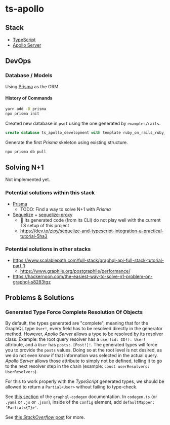 # ts-apollo

## Stack

- [TypeScript](https://www.typescriptlang.org/)
- [Apollo Server](https://www.apollographql.com/docs/apollo-server)

## DevOps

### Database / Models

Using [Prisma](https://www.prisma.io/docs/getting-started) as the ORM.

#### History of Commands

```bash
yarn add -D prisma
npx prisma init
```

Created new database in `psql` using the one generated by `examples/rails`.

```sql
create database ts_apollo_development with template ruby_on_rails_ruby_graphql_development;
```

Generate the first _Prisma_ skeleton using existing structure.

```bash
npx prisma db pull
```

## Solving N+1

Not implemented yet.

### Potential solutions within this stack

- [Prisma](https://www.prisma.io/)
  - TODO: Find a way to solve N+1 with _Prisma_
- [Sequelize](https://sequelize.org/) + [sequelize-proxy](https://github.com/oney/sequelize-proxy)
  - 🛑 Its generated code (from its CLI) do not play well with the current TS setup of this project
  - https://dev.to/zipy/sequelize-and-typescript-integration-a-practical-tutorial-5ha3

### Potential solutions in other stacks

- https://www.scalablepath.com/full-stack/graphql-api-full-stack-tutorial-part-1
  - https://www.graphile.org/postgraphile/performance/
- https://hackernoon.com/the-easiest-way-to-solve-n1-problem-on-graphql-s8283tgz

## Problems & Solutions

### Generated Type Force Complete Resolution Of Objects

By default, the types generated are "complete", meaning that for the GraphQL type `User!`, every field has to be resolved directly in the generator method. However, _Apollo Server_ allows a type to be resolved by its resolver class. Example: the root query resolver has a `user(id: ID!): User!` attribute, and a `User` has `posts: [Post!]!`. The generated types will force you to provide the `posts` values. Doing so at the root level is not desired, as we do not even know if that information was selected in the actual query. _Apollo Server_ allows those attribute to simply not be defined, telling it to go to the next resolver step in the chain (example: `const userResolvers: UserResolvers`).

For this to work properly with the _TypeScript_ generated types, we should be allowed to return a `Partial<User>` without failing to type-check.

See [this section](https://the-guild.dev/blog/better-type-safety-for-resolvers-with-graphql-codegen#whats-next) of the `graphql-codegen` documentation. In `codegen.ts` (or `.yaml` or `.js` or `.json`), inside of the `config` element, add `defaultMapper: 'Partial<{T}>'`.

See [this _StackOverflow_ post](https://stackoverflow.com/questions/77511383/forced-to-specify-relation-values-in-resolvers-with-apolloserver-and-typescript/77558629#77558629) for more.
